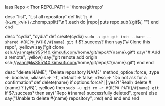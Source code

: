lass Repo < Thor
  REPO_PATH = '/home/git/repo'

  desc "list", "List all repository"
  def list
    `ls #{REPO_PATH}/`.chomp.split("\n").each do
      |repo| puts repo.sub(/\.git$/, "")
    end
  end

  desc "cydia", "cydia"
  def create(cydia)
    `sudo -u git git init --bare --shared #{REPO_PATH}/#{name}.git`
    if $?.success? then
      say("# Clone this repo", :yellow)
      say("git clone ssh://yann@ks355140.kimsufi.com/home/git/repo/#{name}.git")
      say("# Add a remote", :yellow)
      say("git remote add origin ssh://yann@ks355140.kimsufi.com/home/git/repo/#{name}.git")
    end
  end

  desc "delete NAME", "Delete repository NAME"
  method_option :force, :type => :boolean, :aliases => '-f', :default => false, :desc => "Do not ask for a confirmation"
  def delete(name)
    if options.force? || yes?("Really delete #{name} ? (y/N)", :yellow) then
      `sudo -u git rm -r #{REPO_PATH}/#{name}.git`
      if $?.success? then
        say("Repo #{name} successfully deleted", :green)
      else
        say("Unable to delete #{name} repository", :red)
      end
    end
  end
end
